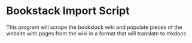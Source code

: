 # Bookstack Import Script
This program will scrape the bookstack wiki and populate pieces of the website with pages from the wiki in a format that will translate to mkdocs